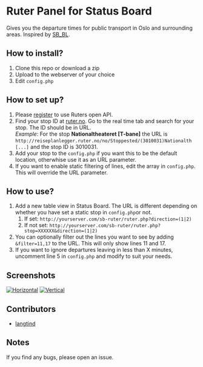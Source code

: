# Ruter Panel for Status Board

Gives you the departure times for public transport in Oslo and surrounding areas. Inspired by [SB_BL](https://github.com/carlfranzon/SB_SL).

## How to install?
1. Clone this repo or download a zip
2. Upload to the webserver of your choice
3. Edit `config.php`

## How to set up?
1. Please [register](http://ruter.no/no/Om-Ruter/Om_Trafikanten/registrering/) to use Ruters open API.
2. Find your stop ID at [ruter.no](http://ruter.no). Go to the real time tab and search for your stop. The ID should be in URL.    
   *Example*: For the stop **Nationaltheateret [T-bane]** the URL is `http://reiseplanlegger.ruter.no/no/Stoppested/(3010031)Nationalth [...]` and the stop ID is 3010031.
3. Add your stop to the `config.php` if you want this to be the default location, otherwhise use it as an URL parameter.
4. If you want to enable static filtering of lines, edit the array in `config.php`. This will override the URL parameter.

## How to use?
1. Add a new table view in Status Board. The URL is different depending on whether you have set a static stop in `config.php`or not.
	1. If set: `http://yourserver.com/sb-ruter/ruter.php?direction=(1|2)`
	2. If not set: `http://yourserver.com/sb-ruter/ruter.php?stop=XXXXXX&direction=(1|2)`
2. You can optionally filter out the lines you want to see by adding `&filter=11,17` to the URL. This will only show lines 11 and 17.
3. If you want to ignore departures leaving in less than X minutes, uncomment line 5 in `config.php` and modify to suit your needs.

## Screenshots

<a href="http://i.imgur.com/ZkYnZ2x.png"><img alt="Horizontal" src="http://i.imgur.com/ZkYnZ2xm.png"></a>
<a href="http://i.imgur.com/dhG69du.png"><img alt="Vertical" src="http://i.imgur.com/dhG69dum.png"></a>

## Contributors
- [langtind](https://github.com/langtind)

## Notes
If you find any bugs, please open an issue.
